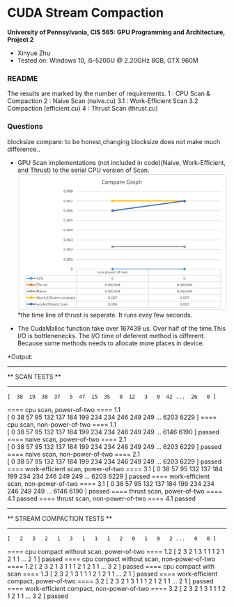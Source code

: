 CUDA Stream Compaction
======================

**University of Pennsylvania, CIS 565: GPU Programming and Architecture, Project 2**

* Xinyue Zhu
* Tested on: Windows 10, i5-5200U @ 2.20GHz 8GB, GTX 960M 

### README
The results are marked by the number of requirements.
 1 : CPU Scan & Compaction 
 2 : Naive Scan (naive.cu)
 3.1 : Work-Efficient Scan 
 3.2 Compaction (efficient.cu)
 4 : Thrust Scan (thrust.cu)

### Questions
blocksize compare: to be honest,changing blocksize does not make much difference..

* GPU Scan implementations (not included in code)(Naive, Work-Efficient, and
  Thrust) to the serial CPU version of Scan. 
  ![](graph.png)
*the time line of thrust is seperate. It runs evey few seconds.
	
* The CudaMalloc function take over 167439 us. Over half of the time.This I/O is bottlenenecks.
    The I/O time of deferent method is different. Because some methods needs to allocate more places in device. 
  

*Output:
  
****************
** SCAN TESTS **
****************

    [  38  19  38  37   5  47  15  35   0  12   3   0  42 ...  26   0 ]
==== cpu scan, power-of-two ====
    1.1    
	[   0  38  57  95 132 137 184 199 234 234 246 249 249 ... 6203 6229 ]
==== cpu scan, non-power-of-two ====
    1.1    
	[   0  38  57  95 132 137 184 199 234 234 246 249 249 ... 6146 6190 ]
    passed
==== naive scan, power-of-two ====
    2.1    
	[   0  38  57  95 132 137 184 199 234 234 246 249 249 ... 6203 6229 ]
    passed
==== naive scan, non-power-of-two ====
    2.1    
	[   0  38  57  95 132 137 184 199 234 234 246 249 249 ... 6203 6229 ]
    passed
==== work-efficient scan, power-of-two ====
    3.1
    [   0  38  57  95 132 137 184 199 234 234 246 249 249 ... 6203 6229 ]
    passed
==== work-efficient scan, non-power-of-two ====
3.1
    [   0  38  57  95 132 137 184 199 234 234 246 249 249 ... 6146 6190 ]
    passed
==== thrust scan, power-of-two ====
4.1    passed
==== thrust scan, non-power-of-two ====
4.1    passed

*****************************
** STREAM COMPACTION TESTS **
*****************************
    [   2   3   2   1   3   1   1   1   2   0   1   0   2 ...   0   0 ]
==== cpu compact without scan, power-of-two ====
1.2
    [   2   3   2   1   3   1   1   1   2   1   2   1   1 ...   2   1 ]
    passed
==== cpu compact without scan, non-power-of-two ====
1.2
    [   2   3   2   1   3   1   1   1   2   1   2   1   1 ...   3   2 ]
    passed
==== cpu compact with scan ====
1.3
    [   2   3   2   1   3   1   1   1   2   1   2   1   1 ...   2   1 ]
    passed
==== work-efficient compact, power-of-two ====
3.2
    [   2   3   2   1   3   1   1   1   2   1   2   1   1 ...   2   1 ]
    passed
==== work-efficient compact, non-power-of-two ====
3.2
    [   2   3   2   1   3   1   1   1   2   1   2   1   1 ...   3   2 ]
    passed

